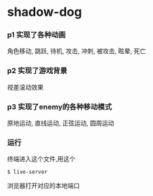 # shadow-dog


### p1 实现了各种动画

角色移动, 跳跃, 待机, 攻击, 冲刺, 被攻击, 眩晕, 死亡

### p2 实现了游戏背景
视差滚动效果

### p3 实现了enemy的各种移动模式

原地运动, 直线运动, 正弦运动, 圆周运动

### 运行

终端进入这个文件,用这个
```
$ live-server
```
浏览器打开对应的本地端口
